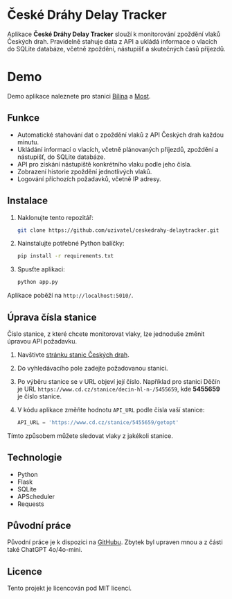 
# České Dráhy Delay Tracker

Aplikace **České Dráhy Delay Tracker** slouží k monitorování zpoždění vlaků Českých drah. Pravidelně stahuje data z API a ukládá informace o vlacích do SQLite databáze, včetně zpoždění, nástupišť a skutečných časů příjezdů.

# Demo
Demo aplikace naleznete pro stanici [Bílina](https://bilina.odjezdy.online) a [Most](https://most.odjezdy.online). 
## Funkce

- Automatické stahování dat o zpoždění vlaků z API Českých drah každou minutu.
- Ukládání informací o vlacích, včetně plánovaných příjezdů, zpoždění a nástupišť, do SQLite databáze.
- API pro získání nástupiště konkrétního vlaku podle jeho čísla.
- Zobrazení historie zpoždění jednotlivých vlaků.
- Logování příchozích požadavků, včetně IP adresy.

## Instalace

1. Naklonujte tento repozitář:

   ```bash
   git clone https://github.com/uzivatel/ceskedrahy-delaytracker.git
   ```

2. Nainstalujte potřebné Python balíčky:

   ```bash
   pip install -r requirements.txt
   ```

3. Spusťte aplikaci:

   ```bash
   python app.py
   ```

Aplikace poběží na `http://localhost:5010/`.

## Úprava čísla stanice

Číslo stanice, z které chcete monitorovat vlaky, lze jednoduše změnit úpravou API požadavku.

1. Navštivte [stránku stanic Českých drah](https://www.cd.cz/stanice/).
2. Do vyhledávacího pole zadejte požadovanou stanici.
3. Po výběru stanice se v URL objeví její číslo. Například pro stanici Děčín je URL `https://www.cd.cz/stanice/decin-hl-n-/5455659`, kde **5455659** je číslo stanice.
4. V kódu aplikace změňte hodnotu `API_URL` podle čísla vaší stanice:

   ```python
   API_URL = 'https://www.cd.cz/stanice/5455659/getopt'
   ```

Tímto způsobem můžete sledovat vlaky z jakékoli stanice.

## Technologie

- Python
- Flask
- SQLite
- APScheduler
- Requests

## Původní práce

Původní práce je k dispozici na [GitHubu](https://github.com/Sap1k/delayTracker_CzechRail). Zbytek byl upraven mnou a z části také ChatGPT 4o/4o-mini.

## Licence

Tento projekt je licencován pod MIT licencí.
